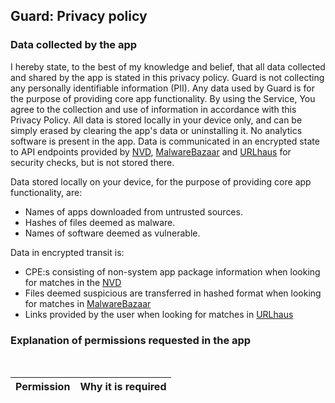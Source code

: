 ## Guard: Privacy policy

### Data collected by the app

I hereby state, to the best of my knowledge and belief, that all data collected and shared by the app is stated in this privacy policy. 
Guard is not collecting any personally identifiable information (PII). Any data used by Guard is for the purpose of providing core app functionality. By using the Service, You agree to the collection and use of information in accordance with this Privacy Policy. 
All data is stored locally in your device only, and can be simply erased by clearing the app's data or uninstalling it. No analytics software is present in the app. Data is communicated in an encrypted state to API endpoints provided by [NVD](https://nvd.nist.gov/developers), [MalwareBazaar](https://bazaar.abuse.ch/api/) and [URLhaus](https://urlhaus.abuse.ch/api/) for security checks, but is not stored there.

Data stored locally on your device, for the purpose of providing core app functionality, are:

- Names of apps downloaded from untrusted sources.
- Hashes of files deemed as malware.
- Names of software deemed as vulnerable.

Data in encrypted transit is:

- CPE:s consisting of non-system app package information when looking for matches in the [NVD](https://nvd.nist.gov/developers)
- Files deemed suspicious are transferred in hashed format when looking for matches in [MalwareBazaar](https://bazaar.abuse.ch/)
- Links provided by the user when looking for matches in [URLhaus](https://urlhaus.abuse.ch/)

### Explanation of permissions requested in the app

<br/>

| Permission | Why it is required |
| :---: | --- |
